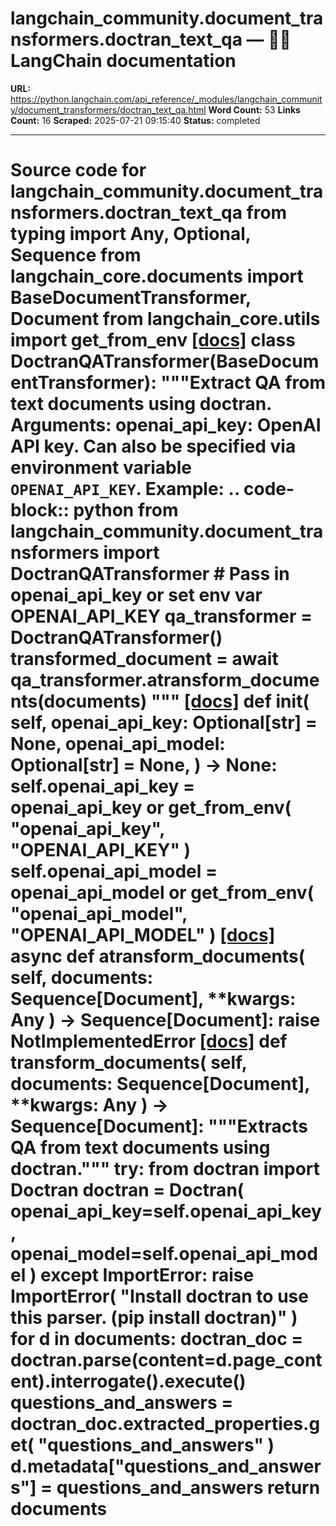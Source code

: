 # langchain_community.document_transformers.doctran_text_qa — 🦜🔗 LangChain  documentation

**URL:** https://python.langchain.com/api_reference/_modules/langchain_community/document_transformers/doctran_text_qa.html
**Word Count:** 53
**Links Count:** 16
**Scraped:** 2025-07-21 09:15:40
**Status:** completed

---

# Source code for langchain\_community.document\_transformers.doctran\_text\_qa               from typing import Any, Optional, Sequence          from langchain_core.documents import BaseDocumentTransformer, Document     from langchain_core.utils import get_from_env                              [[docs]](https://python.langchain.com/api_reference/community/document_transformers/langchain_community.document_transformers.doctran_text_qa.DoctranQATransformer.html#langchain_community.document_transformers.doctran_text_qa.DoctranQATransformer)     class DoctranQATransformer(BaseDocumentTransformer):         """Extract QA from text documents using doctran.              Arguments:             openai_api_key: OpenAI API key. Can also be specified via environment variable                 ``OPENAI_API_KEY``.              Example:             .. code-block:: python                      from langchain_community.document_transformers import DoctranQATransformer                      # Pass in openai_api_key or set env var OPENAI_API_KEY                 qa_transformer = DoctranQATransformer()                 transformed_document = await qa_transformer.atransform_documents(documents)         """                         [[docs]](https://python.langchain.com/api_reference/community/document_transformers/langchain_community.document_transformers.doctran_text_qa.DoctranQATransformer.html#langchain_community.document_transformers.doctran_text_qa.DoctranQATransformer.__init__)         def __init__(             self,             openai_api_key: Optional[str] = None,             openai_api_model: Optional[str] = None,         ) -> None:             self.openai_api_key = openai_api_key or get_from_env(                 "openai_api_key", "OPENAI_API_KEY"             )             self.openai_api_model = openai_api_model or get_from_env(                 "openai_api_model", "OPENAI_API_MODEL"             )                                        [[docs]](https://python.langchain.com/api_reference/community/document_transformers/langchain_community.document_transformers.doctran_text_qa.DoctranQATransformer.html#langchain_community.document_transformers.doctran_text_qa.DoctranQATransformer.atransform_documents)         async def atransform_documents(             self, documents: Sequence[Document], **kwargs: Any         ) -> Sequence[Document]:             raise NotImplementedError                                        [[docs]](https://python.langchain.com/api_reference/community/document_transformers/langchain_community.document_transformers.doctran_text_qa.DoctranQATransformer.html#langchain_community.document_transformers.doctran_text_qa.DoctranQATransformer.transform_documents)         def transform_documents(             self, documents: Sequence[Document], **kwargs: Any         ) -> Sequence[Document]:             """Extracts QA from text documents using doctran."""             try:                 from doctran import Doctran                      doctran = Doctran(                     openai_api_key=self.openai_api_key, openai_model=self.openai_api_model                 )             except ImportError:                 raise ImportError(                     "Install doctran to use this parser. (pip install doctran)"                 )             for d in documents:                 doctran_doc = doctran.parse(content=d.page_content).interrogate().execute()                 questions_and_answers = doctran_doc.extracted_properties.get(                     "questions_and_answers"                 )                 d.metadata["questions_and_answers"] = questions_and_answers             return documents